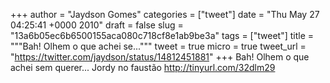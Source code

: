 
+++
author = "Jaydson Gomes"
categories = ["tweet"]
date = "Thu May 27 04:25:41 +0000 2010"
draft = false
slug = "13a6b05ec6b6500155aca080c718cf8e1ab9be3a"
tags = ["tweet"]
title = """Bah! Olhem o que achei se..."""
tweet = true
micro = true
tweet_url = "https://twitter.com/jaydson/status/14812451881"
+++
Bah! Olhem o que achei sem querer... Jordy no faustão http://tinyurl.com/32dlm29
